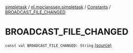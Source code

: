[simpletask](../../index.md) / [nl.mpcjanssen.simpletask](../index.md) / [Constants](index.md) / [BROADCAST_FILE_CHANGED](.)

# BROADCAST_FILE_CHANGED

`const val BROADCAST_FILE_CHANGED: String` [(source)](https://github.com/mpcjanssen/simpletask-android/blob/master/src/main/java/nl/mpcjanssen/simpletask/Constants.kt#L38)